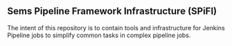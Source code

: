 Sems Pipeline Framework Infrastructure (SPiFI)
----------------------------------------------

The intent of this repository is to contain tools and infrastructure
for Jenkins Pipeline jobs to simplify common tasks in complex pipeline
jobs.


